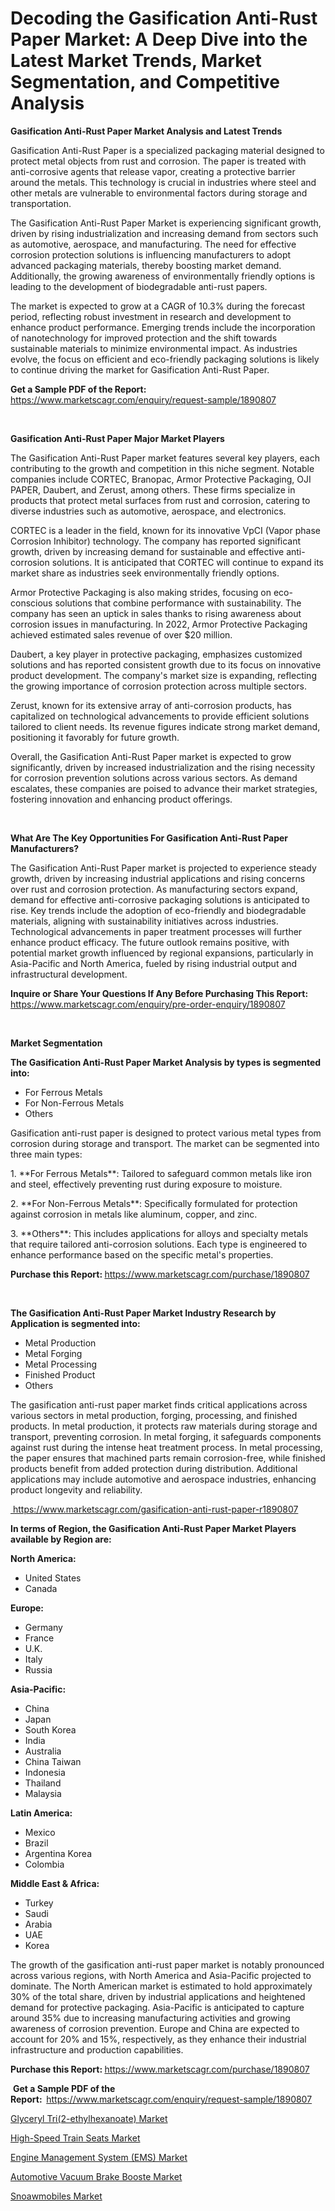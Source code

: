 <p><h1>Decoding the Gasification Anti-Rust Paper Market: A Deep Dive into the Latest Market Trends, Market Segmentation, and Competitive Analysis</h1></p><p><strong>Gasification Anti-Rust Paper Market Analysis and Latest Trends</strong></p>
<p><p>Gasification Anti-Rust Paper is a specialized packaging material designed to protect metal objects from rust and corrosion. The paper is treated with anti-corrosive agents that release vapor, creating a protective barrier around the metals. This technology is crucial in industries where steel and other metals are vulnerable to environmental factors during storage and transportation.</p><p>The Gasification Anti-Rust Paper Market is experiencing significant growth, driven by rising industrialization and increasing demand from sectors such as automotive, aerospace, and manufacturing. The need for effective corrosion protection solutions is influencing manufacturers to adopt advanced packaging materials, thereby boosting market demand. Additionally, the growing awareness of environmentally friendly options is leading to the development of biodegradable anti-rust papers.</p><p>The market is expected to grow at a CAGR of 10.3% during the forecast period, reflecting robust investment in research and development to enhance product performance. Emerging trends include the incorporation of nanotechnology for improved protection and the shift towards sustainable materials to minimize environmental impact. As industries evolve, the focus on efficient and eco-friendly packaging solutions is likely to continue driving the market for Gasification Anti-Rust Paper.</p></p>
<p><strong>Get a Sample PDF of the Report:&nbsp;</strong> <a href="https://www.marketscagr.com/enquiry/request-sample/1890807?utm_campaign=2265&utm_medium=2&utm_source=Github&utm_content=ia&utm_term=04022025&utm_id=gasification-anti-rust-paper">https://www.marketscagr.com/enquiry/request-sample/1890807</a></p>
<p>&nbsp;</p>
<p><strong>Gasification Anti-Rust Paper Major Market Players</strong></p>
<p><p>The Gasification Anti-Rust Paper market features several key players, each contributing to the growth and competition in this niche segment. Notable companies include CORTEC, Branopac, Armor Protective Packaging, OJI PAPER, Daubert, and Zerust, among others. These firms specialize in products that protect metal surfaces from rust and corrosion, catering to diverse industries such as automotive, aerospace, and electronics.</p><p>CORTEC is a leader in the field, known for its innovative VpCI (Vapor phase Corrosion Inhibitor) technology. The company has reported significant growth, driven by increasing demand for sustainable and effective anti-corrosion solutions. It is anticipated that CORTEC will continue to expand its market share as industries seek environmentally friendly options.</p><p>Armor Protective Packaging is also making strides, focusing on eco-conscious solutions that combine performance with sustainability. The company has seen an uptick in sales thanks to rising awareness about corrosion issues in manufacturing. In 2022, Armor Protective Packaging achieved estimated sales revenue of over $20 million.</p><p>Daubert, a key player in protective packaging, emphasizes customized solutions and has reported consistent growth due to its focus on innovative product development. The company's market size is expanding, reflecting the growing importance of corrosion protection across multiple sectors.</p><p>Zerust, known for its extensive array of anti-corrosion products, has capitalized on technological advancements to provide efficient solutions tailored to client needs. Its revenue figures indicate strong market demand, positioning it favorably for future growth.</p><p>Overall, the Gasification Anti-Rust Paper market is expected to grow significantly, driven by increased industrialization and the rising necessity for corrosion prevention solutions across various sectors. As demand escalates, these companies are poised to advance their market strategies, fostering innovation and enhancing product offerings.</p></p>
<p>&nbsp;</p>
<p><strong>What Are The Key Opportunities For Gasification Anti-Rust Paper Manufacturers?</strong></p>
<p><p>The Gasification Anti-Rust Paper market is projected to experience steady growth, driven by increasing industrial applications and rising concerns over rust and corrosion protection. As manufacturing sectors expand, demand for effective anti-corrosive packaging solutions is anticipated to rise. Key trends include the adoption of eco-friendly and biodegradable materials, aligning with sustainability initiatives across industries. Technological advancements in paper treatment processes will further enhance product efficacy. The future outlook remains positive, with potential market growth influenced by regional expansions, particularly in Asia-Pacific and North America, fueled by rising industrial output and infrastructural development.</p></p>
<p><strong>Inquire or Share Your Questions If Any Before Purchasing This Report:</strong> <a href="https://www.marketscagr.com/enquiry/pre-order-enquiry/1890807?utm_campaign=2265&utm_medium=2&utm_source=Github&utm_content=ia&utm_term=04022025&utm_id=gasification-anti-rust-paper">https://www.marketscagr.com/enquiry/pre-order-enquiry/1890807</a></p>
<p>&nbsp;</p>
<p><strong>Market Segmentation</strong></p>
<p><strong>The Gasification Anti-Rust Paper Market Analysis by types is segmented into:</strong></p>
<p><ul><li>For Ferrous Metals</li><li>For Non-Ferrous Metals</li><li>Others</li></ul></p>
<p><p>Gasification anti-rust paper is designed to protect various metal types from corrosion during storage and transport. The market can be segmented into three main types: </p><p>1. **For Ferrous Metals**: Tailored to safeguard common metals like iron and steel, effectively preventing rust during exposure to moisture. </p><p>2. **For Non-Ferrous Metals**: Specifically formulated for protection against corrosion in metals like aluminum, copper, and zinc.</p><p>3. **Others**: This includes applications for alloys and specialty metals that require tailored anti-corrosion solutions. Each type is engineered to enhance performance based on the specific metal's properties.</p></p>
<p><strong>Purchase this Report:&nbsp;</strong><a href="https://www.marketscagr.com/purchase/1890807?utm_campaign=2265&utm_medium=2&utm_source=Github&utm_content=ia&utm_term=04022025&utm_id=gasification-anti-rust-paper">https://www.marketscagr.com/purchase/1890807</a></p>
<p>&nbsp;</p>
<p><strong>The Gasification Anti-Rust Paper Market Industry Research by Application is segmented into:</strong></p>
<p><ul><li>Metal Production</li><li>Metal Forging</li><li>Metal Processing</li><li>Finished Product</li><li>Others</li></ul></p>
<p><p>The gasification anti-rust paper market finds critical applications across various sectors in metal production, forging, processing, and finished products. In metal production, it protects raw materials during storage and transport, preventing corrosion. In metal forging, it safeguards components against rust during the intense heat treatment process. In metal processing, the paper ensures that machined parts remain corrosion-free, while finished products benefit from added protection during distribution. Additional applications may include automotive and aerospace industries, enhancing product longevity and reliability.</p></p>
<p><a href="https://www.marketscagr.com/gasification-anti-rust-paper-r1890807?utm_campaign=2265&utm_medium=2&utm_source=Github&utm_content=ia&utm_term=04022025&utm_id=gasification-anti-rust-paper">&nbsp;https://www.marketscagr.com/gasification-anti-rust-paper-r1890807</a></p>
<p><strong>In terms of Region, the Gasification Anti-Rust Paper Market Players available by Region are:</strong></p>
<p>
    <p> <strong> North America: </strong>
        <ul>
            <li>United States</li>
            <li>Canada</li>
        </ul>
        </p> 
    <p> <strong> Europe: </strong>
        <ul>
            <li>Germany</li>
            <li>France</li>
            <li>U.K.</li>
            <li>Italy</li>
            <li>Russia</li>
        </ul>
        </p> 
    <p> <strong> Asia-Pacific: </strong>
        <ul>
            <li>China</li>
            <li>Japan</li>
            <li>South Korea</li>
            <li>India</li>
            <li>Australia</li>
            <li>China Taiwan</li>
            <li>Indonesia</li>
            <li>Thailand</li>
            <li>Malaysia</li>
        </ul>
        </p> 
    <p> <strong> Latin America: </strong>
        <ul>
            <li>Mexico</li>
            <li>Brazil</li>
            <li>Argentina Korea</li>
            <li>Colombia</li>
        </ul>
        </p> 
    <p> <strong> Middle East & Africa: </strong>
        <ul>
            <li>Turkey</li>
            <li>Saudi</li>
            <li>Arabia</li>
            <li>UAE</li>
            <li>Korea</li>
        </ul>
    </p>
    </p>
<p><p>The growth of the gasification anti-rust paper market is notably pronounced across various regions, with North America and Asia-Pacific projected to dominate. The North American market is estimated to hold approximately 30% of the total share, driven by industrial applications and heightened demand for protective packaging. Asia-Pacific is anticipated to capture around 35% due to increasing manufacturing activities and growing awareness of corrosion prevention. Europe and China are expected to account for 20% and 15%, respectively, as they enhance their industrial infrastructure and production capabilities.</p></p>
<p><strong>Purchase this Report: </strong><a href="https://www.marketscagr.com/purchase/1890807?utm_campaign=2265&utm_medium=2&utm_source=Github&utm_content=ia&utm_term=04022025&utm_id=gasification-anti-rust-paper">https://www.marketscagr.com/purchase/1890807</a></p>
<p>&nbsp;<strong>Get a Sample PDF of the Report:&nbsp;&nbsp;</strong><a href="https://www.marketscagr.com/enquiry/request-sample/1890807?utm_campaign=2265&utm_medium=2&utm_source=Github&utm_content=ia&utm_term=04022025&utm_id=gasification-anti-rust-paper">https://www.marketscagr.com/enquiry/request-sample/1890807</a></p>
<p><strong></strong></p>
<p><p><a href="https://github.com/suleimannichelle7/Market-Research-Report-List-1/blob/main/glyceryl-tri2-ethylhexanoate-market.md?utm_campaign=2265&utm_medium=2&utm_source=Github&utm_content=ia&utm_term=04022025&utm_id=gasification-anti-rust-paper">Glyceryl Tri(2-ethylhexanoate) Market</a></p><p><a href="https://www.linkedin.com/pulse/assessing-high-speed-train-seats-market-segmentation-type-klqne?utm_campaign=2265&utm_medium=2&utm_source=Github&utm_content=ia&utm_term=04022025&utm_id=gasification-anti-rust-paper">High-Speed Train Seats Market</a></p><p><a href="https://www.linkedin.com/pulse/engine-management-system-ems-market-analysis-revenue-forecast-xtwuc?utm_campaign=2265&utm_medium=2&utm_source=Github&utm_content=ia&utm_term=04022025&utm_id=gasification-anti-rust-paper">Engine Management System (EMS) Market</a></p><p><a href="https://www.linkedin.com/pulse/market-revenue-growth-forecast-automotive-vacuum-brake-27dbe?utm_campaign=2265&utm_medium=2&utm_source=Github&utm_content=ia&utm_term=04022025&utm_id=gasification-anti-rust-paper">Automotive Vacuum Brake Booste Market</a></p><p><a href="https://www.linkedin.com/pulse/comprehensive-snoawmobiles-market-report-size-trends-projected-krakc?utm_campaign=2265&utm_medium=2&utm_source=Github&utm_content=ia&utm_term=04022025&utm_id=gasification-anti-rust-paper">Snoawmobiles Market</a></p></p>
